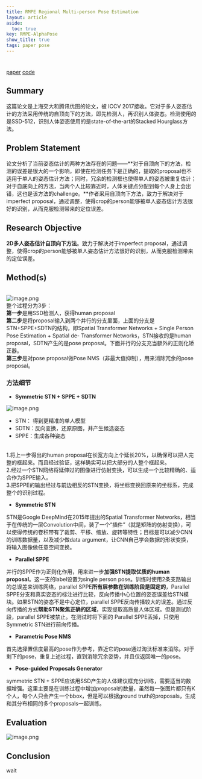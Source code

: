 ```yaml
---
title: RMPE Regional Multi-person Pose Estimation
layout: article
aside:
  toc: true
key: RMPE-AlphaPose
show_title: true
tags: paper pose
---
```


# 

[paper](https://arxiv.org/abs/1612.00137v3)	[code](https://github.com/MVIG-SJTU/AlphaPose/tree/pytorch)
<a name="Summary"></a>
## Summary
这篇论文是上海交大和腾讯优图的论文，被 ICCV 2017接收。它对于多人姿态估计的方法采用传统的自顶向下的方法，即先检测人，再识别人体姿态。检测使用的是SSD-512，识别人体姿态使用的是state-of-the-art的Stacked Hourglass方法。

<a name="9df44c92"></a>

<!--more-->

## Problem Statement
论文分析了当前姿态估计的两种方法存在的问题——**对于自顶向下的方法，检测的误差是很大的一个影响，即使在检测任务下是正确的，提取的proposal也不适用于单人的姿态估计方法；同时，冗余的检测框也使得单人的姿态被重复估计；对于自底向上的方法，当两个人比较靠近时，人体关键点分配到每个人身上会出错，这也是该方法的challenge。**作者采用自顶向下方法，致力于解决对于imperfect proposal，通过调整，使得crop的person能够被单人姿态估计方法很好的识别，从而克服检测带来的定位误差。
<a name="d00860d5"></a>
## Research Objective
**2D多人姿态估计自顶向下方法**。致力于解决对于imperfect proposal，通过调整，使得crop的person能够被单人姿态估计方法很好的识别，从而克服检测带来的定位误差。
<a name="c9a0d983"></a>
## Method(s)

<br />![image.png](https://cdn.nlark.com/yuque/0/2020/png/602350/1587787928991-fa7b3df7-5f86-4a44-8ee2-d237e2363079.png#align=left&display=inline&height=161&margin=%5Bobject%20Object%5D&name=image.png&originHeight=214&originWidth=787&size=124562&status=done&style=none&width=590)<br />整个过程分为3步：<br />**第一步**是用SSD检测人，获得human proposal<br />**第二步**是将proposal输入到两个并行的分支里面，上面的分支是STN+SPPE+SDTN的结构，即Spatial Transformer Networks + Single Person Pose Estimation + Spatial de- Transformer Networks，STN接收的是human proposal，SDTN产生的是pose proposal。下面并行的分支充当额外的正则化矫正器。<br />**第三步**是对pose proposal做Pose NMS（非最大值抑制），用来消除冗余的pose proposal。
<a name="4gJFX"></a>
### 方法细节

- **Symmetric STN + SPPE + SDTN**

![image.png](https://cdn.nlark.com/yuque/0/2020/png/602350/1587787964046-5e3fa8ee-b511-4f38-b4cd-7ee37c5be833.png#align=left&display=inline&height=279&margin=%5Bobject%20Object%5D&name=image.png&originHeight=288&originWidth=771&size=138412&status=done&style=none&width=746)

- STN： 得到更精准的单人模型
- SDTN：反向变换，还原原图，并产生候选姿态
- SPPE：生成各种姿态


<br />1.将上一步得出的human proposal在长宽方向上个延长20%，以确保可以把人完整的框起来。而且经过验证，这样确实可以把大部分的人整个框起来。<br />2.经过一个STN网络将延伸过的图像进行仿射变换，可以生成一个比较精确的、适合作为SPPE输入。<br />3.把SPPE的输出经过与前边相反的STN变换，将坐标变换回原来的坐标系，完成整个的识别过程。

- **Symmetric STN**

STN是Google DeepMind在2015年提出的Spatial Transformer Networks，相当于在传统的一层Convolution中间，装了一个“插件”（就是矩阵的仿射变换），可以使得传统的卷积带有了裁剪、平移、缩放、旋转等特性；目标是可以减少CNN的训练数据量，以及减少做data argument，让CNN自己学会数据的形状变换，将输入图像做任意空间变换。

- **Parallel SPPE**

并行的SPPE作为正则化作用，用来进一步**加强STN提取优质的human proposal**。这一支的label设置为single person pose。训练时使用2条支路输出的总误差来训练网络，parallel SPPE**所有层参数在训练阶段是固定的**，Parallel SPPE分支和真实姿态的标注进行比较，反向传播中心位置的姿态误差给STN模块。如果STN的姿态不是中心定位，parallel SPPE反向传播较大的误差。通过反向传播的方式**帮助STN聚焦正确的区域**，实现提取高质量人体区域。但是测试阶段，parallel SPPE被禁止。在测试时将下面的 Parallel SPPE丢掉，只使用Symmetric STN进行前向传播。

- **Parametric Pose NMS**

首先选择置信度最高的pose作为参考，靠近它的pose通过淘汰标准来消除。对于剩下的pose，重复上述过程，直到消除冗余姿势，并且仅返回唯一的pose。

- **Pose-guided Proposals Generator**

symmetric STN + SPPE应该用SSD产生的人体建议框充分训练，需要适当的数据增强。这里主要是在训练过程中增加proposal的数量，虽然每一张图片都只有K个人，每个人只会产生一个bbox，但是可以根据ground truth的proposals，生成和其分布相同的多个proposals一起训练。
<a name="Evaluation"></a>
## Evaluation
![image.png](https://cdn.nlark.com/yuque/0/2020/png/602350/1587787984452-7bc29258-9851-4396-b4e0-0f2f7dc0cdae.png#align=left&display=inline&height=249&margin=%5Bobject%20Object%5D&name=image.png&originHeight=332&originWidth=594&size=263937&status=done&style=none&width=446)
<a name="Conclusion"></a>
## Conclusion
wait